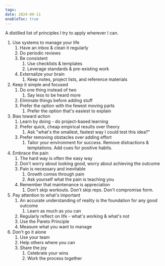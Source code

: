 ```yaml
---
tags: 
date: 2024-09-11
enableToc: true
---
```

A distilled list of principles I try to apply wherever I can.

1. Use systems to manage your life
	1. Have an inbox & clean it regularly
	2. Do periodic reviews
	3. Be consistent
		1. Use checklists & templates
		2. Leverage standards & pre-existing work
	4. Externalize your brain
		1. Keep notes, project lists, and reference materials 
2. Keep it simple and focused
	1. Do one thing instead of two
		1. Say less to be heard more
	2. Eliminate things before adding stuff
	3. Prefer the option with the fewest moving parts
		1. Prefer the option that's easiest to explain
3. Bias toward action
	1. Learn by doing - do project-based learning
	2. Prefer quick, cheap empirical results over theory
		1. Ask "what's the smallest, fastest way I could test this idea?"
	3. Prefer removing obstacles over adding effort
		1. Tailor your environment for success. Remove distractions & temptations. Add cues for positive habits.
4. Embrace the pain
	1. The hard way is often the easy way
	2. Don't worry about looking good, worry about achieving the outcome
	3. Pain is necessary and inevitable 
		1. Growth comes through pain
		2. Ask yourself what the pain is teaching you
	4. Remember that maintenance is appreciation
		1. Don't skip workouts. Don't skip reps. Don't compromise form.
5. Pay attention to what's important
	1. An accurate understanding of reality is the foundation for any good outcome
		1. Learn as much as you can
	2. Regularly reflect on life - what's working & what's not
	3. Use the Pareto Principle 
	4. Measure what you want to manage
6. Don't go it alone
	1. Use your team
	2. Help others where you can
	3. Share the joy
		1. Celebrate your wins
		2. Work the process together